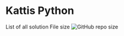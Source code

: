 # Kattis Python #
List of all solution 
File size ![GitHub repo size](https://img.shields.io/github/repo-size/avi1993/Kattis-Python)
